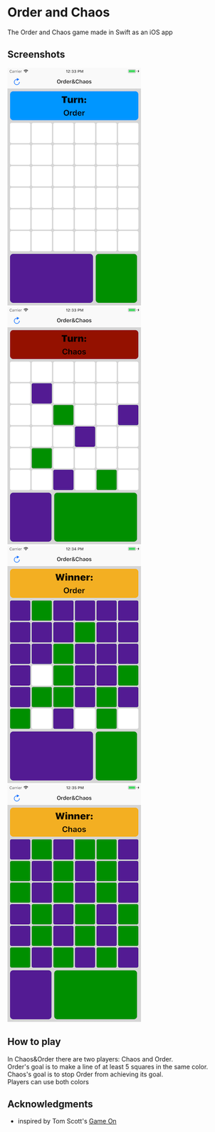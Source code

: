 # Order and Chaos
The Order and Chaos game made in Swift as an iOS app  
## Screenshots
![Empty board](/docs/pictures/board-empty.png?raw=true "Empty board")
![A game in progress](/docs/pictures/board-filled.png?raw=true "A game in progress")  
![Order won](/docs/pictures/order-won.png?raw=true)
![Chaos won](/docs/pictures/chaos-won.png?raw=true)  
## How to play 
In Chaos&amp;Order there are two players: Chaos and Order.  
Order's goal is to make a line of at least 5 squares in the same color.  
Chaos's goal is to stop Order from achieving its goal.  
Players can use both colors  
## Acknowledgments
* inspired by Tom Scott's [Game On](https://youtu.be/qsjVfJur1ac)
